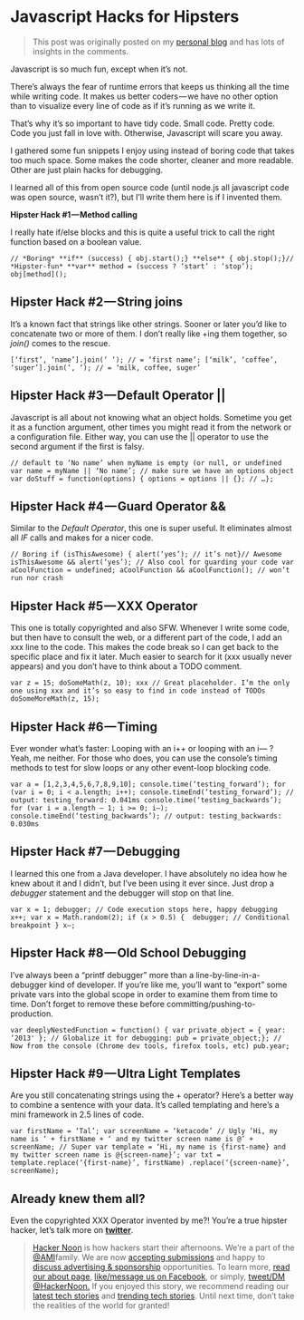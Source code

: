 # Javascript Hacks for Hipsters

>This post was originally posted on my [personal blog](<http://berzniz.com/post/68001735765/javascript-hacks-for-hipsters>) and has lots of insights in the comments.

Javascript is so much fun, except when it’s not.

There’s always the fear of runtime errors that keeps us thinking all the time while writing code. It makes us better coders — we have no other option than to visualize every line of code as if it’s running as we write it.

That’s why it’s so important to have tidy code. Small code. Pretty code. Code you just fall in love with. Otherwise, Javascript will scare you away.

I gathered some fun snippets I enjoy using instead of boring code that takes too much space. Some makes the code shorter, cleaner and more readable. Other are just plain hacks for debugging.

I learned all of this from open source code (until node.js all javascript code was open source, wasn’t it?), but I’ll write them here is if I invented them.

**Hipster Hack #1 — Method calling**

I really hate if/else blocks and this is quite a useful trick to call the right function based on a boolean value.

```
// *Boring* **if** (success) { obj.start();} **else** { obj.stop();}// *Hipster-fun* **var** method = (success ? ‘start’ : ‘stop’); obj[method]();
```

## Hipster Hack #2 — String joins

It’s a known fact that strings like other strings. Sooner or later you’d like to concatenate two or more of them. I don’t really like +ing them together, so *join()* comes to the rescue.

```
[‘first’, ‘name’].join(‘ ‘); // = ‘first name’; [‘milk’, ‘coffee’, ‘suger’].join(‘, ‘); // = ‘milk, coffee, suger’
```

## Hipster Hack #3 — Default Operator ||

Javascript is all about not knowing what an object holds. Sometime you get it as a function argument, other times you might read it from the network or a configuration file. Either way, you can use the || operator to use the second argument if the first is falsy.

```
// default to ‘No name’ when myName is empty (or null, or undefined var name = myName || ‘No name’; // make sure we have an options object var doStuff = function(options) { options = options || {}; // …};
```

## Hipster Hack #4 — Guard Operator &&

Similar to the *Default Operator*, this one is super useful. It eliminates almost all *IF* calls and makes for a nicer code.
```
// Boring if (isThisAwesome) { alert(‘yes’); // it’s not}// Awesome isThisAwesome && alert(‘yes’); // Also cool for guarding your code var aCoolFunction = undefined; aCoolFunction && aCoolFunction(); // won’t run nor crash
```

## Hipster Hack #5 — XXX Operator

This one is totally copyrighted and also SFW. Whenever I write some code, but then have to consult the web, or a different part of the code, I add an xxx line to the code. This makes the code break so I can get back to the specific place and fix it later. Much easier to search for it (xxx usually never appears) and you don’t have to think about a TODO comment.

```
var z = 15; doSomeMath(z, 10); xxx // Great placeholder. I’m the only one using xxx and it’s so easy to find in code instead of TODOs doSomeMoreMath(z, 15);
```

## Hipster Hack #6 — Timing

Ever wonder what’s faster: Looping with an i++ or looping with an i— ? Yeah, me neither. For those who does, you can use the console’s timing methods to test for slow loops or any other event-loop blocking code.

```
var a = [1,2,3,4,5,6,7,8,9,10]; console.time(‘testing_forward’); for (var i = 0; i < a.length; i++); console.timeEnd(‘testing_forward’); // output: testing_forward: 0.041ms console.time(‘testing_backwards’); for (var i = a.length — 1; i >= 0; i—); console.timeEnd(‘testing_backwards’); // output: testing_backwards: 0.030ms 
```

## Hipster Hack #7 — Debugging

I learned this one from a Java developer. I have absolutely no idea how he knew about it and I didn’t, but I’ve been using it ever since. Just drop a *debugger* statement and the debugger will stop on that line.

```
var x = 1; debugger; // Code execution stops here, happy debugging x++; var x = Math.random(2); if (x > 0.5) {  debugger; // Conditional breakpoint } x—;
```
## Hipster Hack #8 — Old School Debugging

I’ve always been a “printf debugger” more than a line-by-line-in-a-debugger kind of developer. If you’re like me, you’ll want to “export” some private vars into the global scope in order to examine them from time to time. Don’t forget to remove these before committing/pushing-to-production.

```
var deeplyNestedFunction = function() { var private_object = { year: ‘2013' }; // Globalize it for debugging: pub = private_object;}; // Now from the console (Chrome dev tools, firefox tools, etc) pub.year;
```

## Hipster Hack #9 — Ultra Light Templates

Are you still concatenating strings using the + operator? Here’s a better way to combine a sentence with your data. It’s called templating and here’s a mini framework in 2.5 lines of code.

```
var firstName = ‘Tal’; var screenName = ‘ketacode’ // Ugly ‘Hi, my name is ‘ + firstName + ‘ and my twitter screen name is @’ + screenName; // Super var template = ‘Hi, my name is {first-name} and my twitter screen name is @{screen-name}’; var txt = template.replace(‘{first-name}’, firstName) .replace(‘{screen-name}’, screenName); 
```

## Already knew them all?

Even the copyrighted XXX Operator invented by me?! You’re a true hipster hacker, let’s talk more on **[twitter](<http://www.twitter.com/ketacode>)**.

>[Hacker Noon](<http://bit.ly/Hackernoon>) is how hackers start their afternoons. We’re a part of the [@AMI](<http://bit.ly/atAMIatAMI>)family. We are now [accepting submissions](<http://bit.ly/hackernoonsubmission>) and happy to [discuss advertising & sponsorship](mailto:partners@amipublications.com) opportunities.
To learn more, [read our about page](<https://goo.gl/4ofytp>), [like/message us on Facebook](<http://bit.ly/HackernoonFB>), or simply, [tweet/DM @HackerNoon.](<https://goo.gl/k7XYbx>)
If you enjoyed this story, we recommend reading our [latest tech stories](<http://bit.ly/hackernoonlatestt>) and [trending tech stories](<https://hackernoon.com/trending>). Until next time, don’t take the realities of the world for granted!